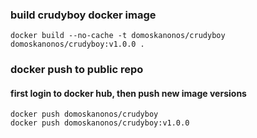 
### build crudyboy docker image
    docker build --no-cache -t domoskanonos/crudyboy domoskanonos/crudyboy:v1.0.0 .

### docker push to public repo
#### first login to docker hub, then push new image versions
    docker push domoskanonos/crudyboy
    docker push domoskanonos/crudyboy:v1.0.0
